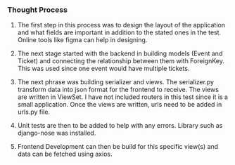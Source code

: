 ### Thought Process

1. The first step in this process was to design the layout of the application and what fields are 
important in addition to the stated ones in the test. Online tools like figma can help in designing.

2. The next stage started with the backend in building models (Event and Ticket) and connecting the 
relationship between them with ForeignKey. This was used since one event would have multiple tickets.
 
3. The next phrase was building serializer and views. The serializer.py transform data into json 
format for the frontend to receive. The views are written in ViewSet. I have not included routers in 
this test since it is a small application. Once the views are written, urls need to be added in urls.py file.

4. Unit tests are then to be added to help with any errors. Library such as django-nose was installed.

5. Frontend Development can then be build for this specific view(s) and data can be fetched using axios.
